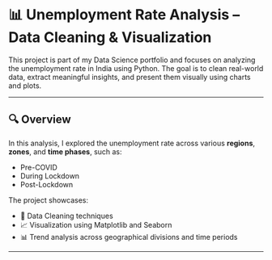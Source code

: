 # 📊 Unemployment Rate Analysis – Data Cleaning & Visualization

This project is part of my Data Science portfolio and focuses on analyzing the unemployment rate in India using Python. The goal is to clean real-world data, extract meaningful insights, and present them visually using charts and plots.

---

## 🔍 Overview

In this analysis, I explored the unemployment rate across various **regions**, **zones**, and **time phases**, such as:

- Pre-COVID
- During Lockdown
- Post-Lockdown

The project showcases:
- 📌 Data Cleaning techniques
- 📈 Visualization using Matplotlib and Seaborn
- 📊 Trend analysis across geographical divisions and time periods

---
